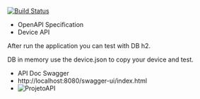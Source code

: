 [![Build Status](https://travis-ci.com/rabbittrix/API-Service.svg?branch=master)](https://travis-ci.com/rabbittrix/Device_API)
* OpenAPI Specification
* Device API

After run the application you can test with DB h2.

DB in memory use the device.json to copy your device and test.

* API Doc Swagger
* http://localhost:8080/swagger-ui/index.html
* ![ProjetoAPI](https://user-images.githubusercontent.com/46198275/139123587-564febf3-6e88-4768-9f7b-26a9dfff543c.jpg)